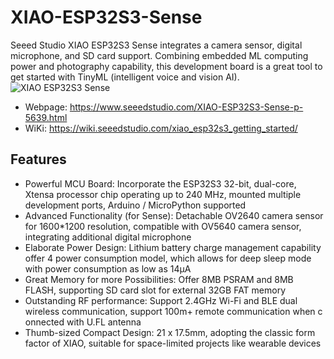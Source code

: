 # XIAO-ESP32S3-Sense
Seeed Studio XIAO ESP32S3 Sense integrates a camera sensor, digital microphone, and SD card support. Combining embedded ML computing power and photography capability, this development board is a great tool to get started with TinyML (intelligent voice and vision AI).
![XIAO ESP32S3 Sense](https://media-cdn.seeedstudio.com/media/catalog/product/cache/bb49d3ec4ee05b6f018e93f896b8a25d/1/-/1-113991115-xiao-esp32s3-sense-45font.jpg)

- Webpage: https://www.seeedstudio.com/XIAO-ESP32S3-Sense-p-5639.html
- WiKi: https://wiki.seeedstudio.com/xiao_esp32s3_getting_started/

## Features
* Powerful MCU Board: Incorporate the ESP32S3 32-bit, dual-core, Xtensa processor chip operating up to 240 MHz, mounted multiple development ports, Arduino / MicroPython supported
* Advanced Functionality (for Sense): Detachable OV2640 camera sensor for 1600*1200 resolution, compatible with OV5640 camera sensor, integrating additional digital microphone
* Elaborate Power Design: Lithium battery charge management capability offer 4 power consumption model, which allows for deep sleep mode with power consumption as low as 14μA
* Great Memory for more Possibilities: Offer 8MB PSRAM and 8MB FLASH, supporting SD card slot for external 32GB FAT memory
* Outstanding RF performance: Support 2.4GHz Wi-Fi and BLE dual wireless communication, support 100m+ remote communication when connected with U.FL antenna
* Thumb-sized Compact Design: 21 x 17.5mm, adopting the classic form factor of XIAO, suitable for space-limited projects like wearable devices

